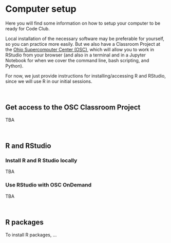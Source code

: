 
# Computer setup

Here you will find some information on how to setup your computer to be ready for Code Club.

Local installation of the necessary software may be preferable for yourself,
so you can practice more easily.
But we also have a Classroom Project at the [Ohio Supercomputer Center (OSC)](http://osc.edu),
which will allow you to work in RStudio from your browser (and also in a terminal and 
in a Jupyter Notebook for when we cover the command line, bash scripting, and Python).

For now, we just provide instructions for installing/accessing R and RStudio,
since we will use R in our initial sessions.

<br>

## Get access to the OSC Classroom Project

TBA

<br>

## R and RStudio

### Install R and R Studio locally

TBA

### Use RStudio with OSC OnDemand

TBA

<br>

## R packages

To install R packages, ...

<br/> <br/> <br/> <br/>
